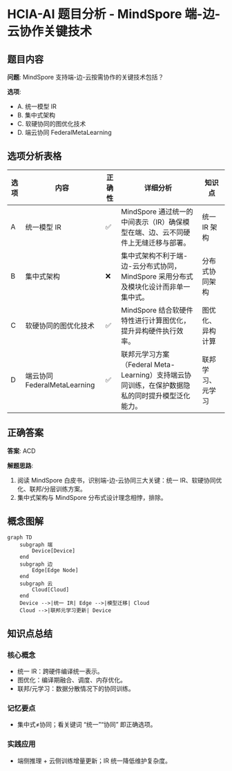 # HCIA-AI 题目分析 - MindSpore 端-边-云协作关键技术

## 题目内容

**问题**: MindSpore 支持端-边-云按需协作的关键技术包括？

**选项**:
- A. 统一模型 IR
- B. 集中式架构
- C. 软硬协同的图优化技术
- D. 端云协同 FederalMetaLearning

## 选项分析表格

| 选项 | 内容 | 正确性 | 详细分析 | 知识点 |
|------|------|--------|----------|--------|
| A | 统一模型 IR | ✅ | MindSpore 通过统一的中间表示（IR）确保模型在端、边、云不同硬件上无缝迁移与部署。 | 统一 IR 架构 |
| B | 集中式架构 | ❌ | 集中式架构不利于端-边-云分布式协同，MindSpore 采用分布式及模块化设计而非单一集中式。 | 分布式协同架构 |
| C | 软硬协同的图优化技术 | ✅ | MindSpore 结合软硬件特性进行计算图优化，提升异构硬件执行效率。 | 图优化、异构计算 |
| D | 端云协同 FederalMetaLearning | ✅ | 联邦元学习方案（Federal Meta-Learning）支持端云协同训练，在保护数据隐私的同时提升模型泛化能力。 | 联邦学习、元学习 |

## 正确答案
**答案**: ACD

**解题思路**:
1. 阅读 MindSpore 白皮书，识别端-边-云协同三大关键：统一 IR、软硬协同优化、联邦/分层训练方案。
2. 集中式架构与 MindSpore 分布式设计理念相悖，排除。

## 概念图解

```mermaid
graph TD
    subgraph 端
        Device[Device]
    end
    subgraph 边
        Edge[Edge Node]
    end
    subgraph 云
        Cloud[Cloud]
    end
    Device -->|统一 IR| Edge -->|模型迁移| Cloud
    Cloud -->|联邦元学习更新| Device
```

## 知识点总结

### 核心概念
- 统一 IR：跨硬件编译统一表示。
- 图优化：编译期融合、调度、内存优化。
- 联邦/元学习：数据分散情况下的协同训练。

### 记忆要点
- 集中式≠协同；看关键词 “统一”“协同” 即正确选项。

### 实践应用
- 端侧推理 + 云侧训练增量更新；IR 统一降低维护复杂度。
